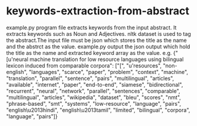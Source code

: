 # keywords-extraction-from-abstract
example.py program file extracts keywords from the input abstract. It extracts keywords such as Noun and Adjectives. nltk dataset is used to tag the abstract.The input file must be json which stores the title as the name and the abstrct as the value. example.py output the json output which hold the title as the name and extracted keyword array as the value. e.g. {"[u'neural machine translation for low resource languages using bilingual lexicon induced from comparable corpora": ["[", "u'resources", "non-english", "languages", "scarce", "paper", "problem", "context", "machine", "translation", "parallel", "sentence", "pairs", "multilingual", "articles", "available", "internet", "paper", "end-to-end", "siamese", "bidirectional", "recurrent", "neural", "network", "parallel", "sentences", "comparable", "multilingual", "articles", "wikipedia", "dataset", "bleu", "scores", "nmt", "phrase-based", "smt", "systems", "low-resource", "language", "pairs", "english\\u2013hindi", "english\\u2013tamil", "limited", "bilingual", "corpora", "language", "pairs"]}
